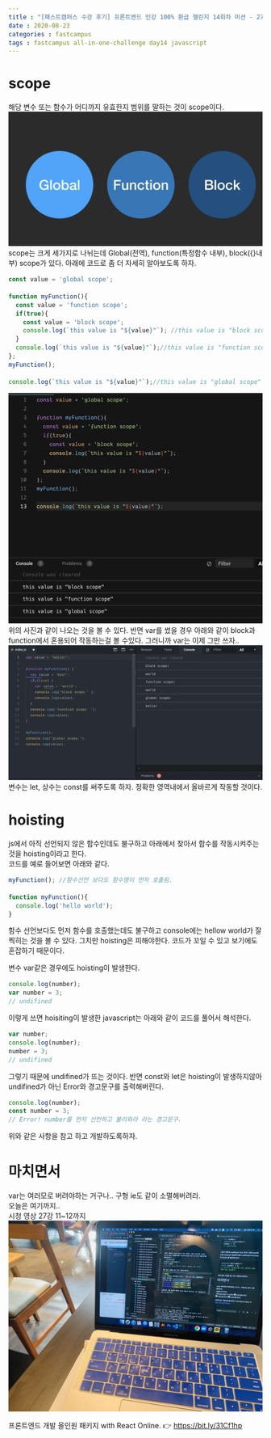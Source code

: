 ```yaml
---
title : "[패스트캠퍼스 수강 후기] 프론트엔드 인강 100% 환급 챌린지 14회차 미션 - 27강 scope, hoisting"
date : 2020-08-23
categories : fastcampus 
tags : fastcampus all-in-one-challenge day14 javascript 
---
```

# scope
해당 변수 또는 함수가 어디까지 유효한지 범위를 말하는 것이 scope이다.  
![scope](/images/200823-1.png)
scope는 크게 세가지로 나뉘는데 Global(전역), function(특정함수 내부), block({}내부) scope가 있다. 아래에 코드로 좀 더 자세히 알아보도록 하자.

```javascript
const value = 'global scope';

function myFunction(){
  const value = 'function scope';
  if(true){
    const value = 'block scope';
    console.log(`this value is "${value}"`); //this value is "block scope" 
  }
  console.log(`this value is "${value}"`);//this value is "function scope" 
};
myFunction();

console.log(`this value is "${value}"`);//this value is "global scope" 

```
![scope](/images/200823-2.png)
위의 사진과 같이 나오는 것을 볼 수 있다.
반면 var를 썼을 경우 아래와 같이 block과 function에서 혼용되어 작동하는걸 볼 수있다. 그러니까 var는 이제 그만 쓰자..
![scope](/images/200823-3.png)
변수는 let, 상수는 const를 써주도록 하자. 정확한 영역내에서 올바르게 작동할 것이다.

# hoisting
js에서 아직 선언되지 않은 함수인데도 불구하고 아래에서 찾아서 함수를 작동시켜주는 것을 hoisting이라고 한다.  
코드를 예로 들어보면 아래와 같다.  
```javascript
myFunction(); //함수선언 보다도 함수명이 먼저 호출됨.

function myFunction(){
  console.log('hello world');
}
```
함수 선언보다도 먼저 함수를 호출했는데도 불구하고 console에는 hellow world가 잘 찍히는 것을 볼 수 있다. 그치만 hoisting은 피해야한다. 코드가 꼬일 수 있고 보기에도 혼잡하기 때문이다. 
  
변수 var같은 경우에도 hoisting이 발생한다. 
```javascript
console.log(number);
var number = 3;
// undifined
```
이렇게 쓰면 hoisiting이 발생한 javascript는 아래와 같이 코드를 풀어서 해석한다.
```javascript
var number;
console.log(number);
number = 3;
// undifined
```
그렇기 때문에 undifined가 뜨는 것이다. 반면 const와 let은 hoisting이 발생하지않아 undifined가 아닌 Error와 경고문구를 출력해버린다.
```javascript
console.log(number);
const number = 3;
// Error! number를 먼저 선언하고 불러와라 라는 경고문구.
```
위와 같은 사항을 참고 하고 개발하도록하자.

# 마치면서
var는 여러모로 버려야하는 거구나.. 구형 ie도 같이 소멸해버려라.   
오늘은 여기까지..    
시청 영상 27강 11~12까지
![수강인증이미지](/images/200823-4.jpeg)
   
프론트엔드 개발 올인원 패키지 with React Online. 👉 https://bit.ly/31Cf1hp